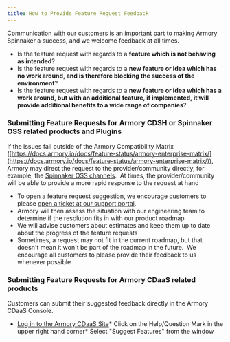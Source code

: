 ```yaml
---
title: How to Provide Feature Request Feedback
---
```



Communication with our customers is an important part to making Armory Spinnaker a success, and we welcome feedback at all times.  
* Is the feature request with regards to a **feature which is not behaving as intended**?
* Is the feature request with regards to a **new feature or idea which has no work around, and is therefore blocking the success of the environment**? 
* Is the feature request with regards to a **new feature or idea which has a work around, but with an additional feature, if implemented, it will provide additional benefits to a wide range of companies**? 

### Submitting Feature Requests for Armory CDSH or Spinnaker OSS related products and Plugins
If the issues fall outside of the Armory Compatibility Matrix ([https://docs.armory.io/docs/feature-status/armory-enterprise-matrix/](https://docs.armory.io/docs/feature-status/armory-enterprise-matrix/)), Armory may direct the request to the provider/community directly, for example, the [Spinnaker OSS channels](https://spinnaker.io/community/contributing/).  At times, the provider/community will be able to provide a more rapid response to the request at hand
* To open a feature request suggestion, we encourage customers to please [open a ticket at our support portal](https://support.armory.io/support?id=kb_article_view&sysparm_article=KB0010136).  
* Armory will then assess the situation with our engineering team to determine if the resolution fits in with our product roadmap
* We will advise customers about estimates and keep them up to date about the progress of the feature requests
* Sometimes, a request may not fit in the current roadmap, but that doesn't mean it won't be part of the roadmap in the future.  We encourage all customers to please provide their feedback to us whenever possible

### Submitting Feature Requests for Armory CDaaS related products
Customers can submit their suggested feedback directly in the Armory CDaaS Console.  

* [Log in to the Armory CDaaS Site](https://console.cloud.armory.io/)* Click on the Help/Question Mark in the upper right hand corner* Select "Suggest Features" from the window

